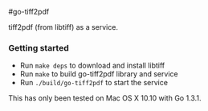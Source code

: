 #go-tiff2pdf

tiff2pdf (from libtiff) as a service.

### Getting started

- Run `make deps` to download and install libtiff
- Run `make` to build go-tiff2pdf library and service
- Run `./build/go-tiff2pdf` to start the service

This has only been tested on Mac OS X 10.10 with Go 1.3.1.
